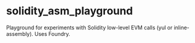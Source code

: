 # solidity_asm_playground
Playground for experiments with Solidity low-level EVM calls (yul or inline-assembly). Uses Foundry.
